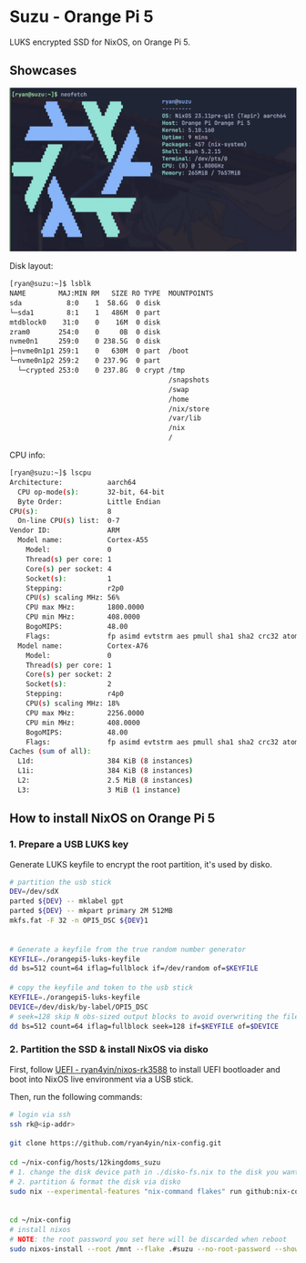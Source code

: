 # Suzu - Orange Pi 5

LUKS encrypted SSD for NixOS, on Orange Pi 5.


## Showcases

![](../../_img/2024-03-07_orangepi5_suzu.webp)

Disk layout:

```bash
[ryan@suzu:~]$ lsblk
NAME        MAJ:MIN RM   SIZE RO TYPE  MOUNTPOINTS
sda           8:0    1  58.6G  0 disk
└─sda1        8:1    1   486M  0 part
mtdblock0    31:0    0    16M  0 disk
zram0       254:0    0     0B  0 disk
nvme0n1     259:0    0 238.5G  0 disk
├─nvme0n1p1 259:1    0   630M  0 part  /boot
└─nvme0n1p2 259:2    0 237.9G  0 part
  └─crypted 253:0    0 237.8G  0 crypt /tmp
                                       /snapshots
                                       /swap
                                       /home
                                       /nix/store
                                       /var/lib
                                       /nix
                                       /
```

CPU info:

```bash
[ryan@suzu:~]$ lscpu
Architecture:           aarch64
  CPU op-mode(s):       32-bit, 64-bit
  Byte Order:           Little Endian
CPU(s):                 8
  On-line CPU(s) list:  0-7
Vendor ID:              ARM
  Model name:           Cortex-A55
    Model:              0
    Thread(s) per core: 1
    Core(s) per socket: 4
    Socket(s):          1
    Stepping:           r2p0
    CPU(s) scaling MHz: 56%
    CPU max MHz:        1800.0000
    CPU min MHz:        408.0000
    BogoMIPS:           48.00
    Flags:              fp asimd evtstrm aes pmull sha1 sha2 crc32 atomics fphp asimdhp cpuid asimdrdm lrcpc dcpop asimddp
  Model name:           Cortex-A76
    Model:              0
    Thread(s) per core: 1
    Core(s) per socket: 2
    Socket(s):          2
    Stepping:           r4p0
    CPU(s) scaling MHz: 18%
    CPU max MHz:        2256.0000
    CPU min MHz:        408.0000
    BogoMIPS:           48.00
    Flags:              fp asimd evtstrm aes pmull sha1 sha2 crc32 atomics fphp asimdhp cpuid asimdrdm lrcpc dcpop asimddp
Caches (sum of all):
  L1d:                  384 KiB (8 instances)
  L1i:                  384 KiB (8 instances)
  L2:                   2.5 MiB (8 instances)
  L3:                   3 MiB (1 instance)
```

## How to install NixOS on Orange Pi 5 

### 1. Prepare a USB LUKS key

Generate LUKS keyfile to encrypt the root partition, it's used by disko.

```bash
# partition the usb stick
DEV=/dev/sdX
parted ${DEV} -- mklabel gpt
parted ${DEV} -- mkpart primary 2M 512MB
mkfs.fat -F 32 -n OPI5_DSC ${DEV}1


# Generate a keyfile from the true random number generator
KEYFILE=./orangepi5-luks-keyfile
dd bs=512 count=64 iflag=fullblock if=/dev/random of=$KEYFILE

# copy the keyfile and token to the usb stick
KEYFILE=./orangepi5-luks-keyfile
DEVICE=/dev/disk/by-label/OPI5_DSC
# seek=128 skip N obs-sized output blocks to avoid overwriting the filesystem header
dd bs=512 count=64 iflag=fullblock seek=128 if=$KEYFILE of=$DEVICE
```

### 2. Partition the SSD & install NixOS via disko

First, follow [UEFI - ryan4yin/nixos-rk3588](https://github.com/ryan4yin/nixos-rk3588/blob/main/UEFI.md) to install UEFI bootloader and boot into NixOS live environment via a USB stick.

Then, run the following commands:

```bash
# login via ssh
ssh rk@<ip-addr>

git clone https://github.com/ryan4yin/nix-config.git

cd ~/nix-config/hosts/12kingdoms_suzu
# 1. change the disk device path in ./disko-fs.nix to the disk you want to use
# 2. partition & format the disk via disko
sudo nix --experimental-features "nix-command flakes" run github:nix-community/disko -- --mode disko ./disko-fs.nix


cd ~/nix-config
# install nixos
# NOTE: the root password you set here will be discarded when reboot
sudo nixos-install --root /mnt --flake .#suzu --no-root-password --show-trace --verbose
```



